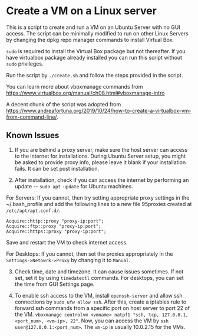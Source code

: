 # Create a VM on a Linux server

This is a script to create and run a VM on an Ubuntu Server with no GUI access.
The script can be minimally modified to run on other Linux Servers by changing
the dpkg repo manager commands to install Virtual Box.

`sudo` is required to install the Virtual Box package but not thereafter. If
you have virtualbox package already installed you can run this script without
`sudo` privileges.

Run the script by `./create.sh` and follow the steps provided in the script.

You can learn more about vboxmanage commands from
https://www.virtualbox.org/manual/ch08.html#vboxmanage-intro

A decent chunk of the script was adopted from https://www.andreafortuna.org/2019/10/24/how-to-create-a-virtualbox-vm-from-command-line/.

## Known Issues

1. If you are behind a proxy server, make sure the host server can access to the
internet for installations. During Ubuntu Server setup, you might be asked to
provide proxy info, please leave it blank if your installation fails. It can be
set post installation.

2. After installation, check if you can access the internet by performing an
update -- `sudo apt update` for Ubuntu machines. 

For Servers:
If you cannot, then try setting appropriate proxy settings in the 
~/.bash_profile and add the following lines to a new file 95proxies 
created at `/etc/apt/apt.conf.d/`.
```
Acquire::http::proxy "proxy-ip:port";
Acquire::ftp::proxy "proxy-ip:port";
Acquire::https::proxy "proxy-ip:port";
```
Save and restart the VM to check internet access.

For Desktops:
If you cannot, then set the proxies appropriately in the
`Settings->Netowrk->Proxy` by changing it to `Manual`.

3. Check time, date and timezone. It can cause issues sometimes. If not set, set
it by using `timedatectl` commands. For desktops, you can set the time from GUI
Settings page.

4. To enable ssh access to the VM, install `openssh-server` and allow ssh
connections by `sudo ufw allow ssh`. After this, create a iptables rule to
forward ssh commands from a specific port on host server to port 22 of the VM.
`vboxmanage controlvm <vmname> natpf1 "ssh, tcp,
127.0.0.1, <port_num>, <vm-ip>, 22"`. Now, you can access the VM by `ssh
    user@127.0.0.1:<port_num>`. The `vm-ip` is usually 10.0.2.15 for the VMs.


